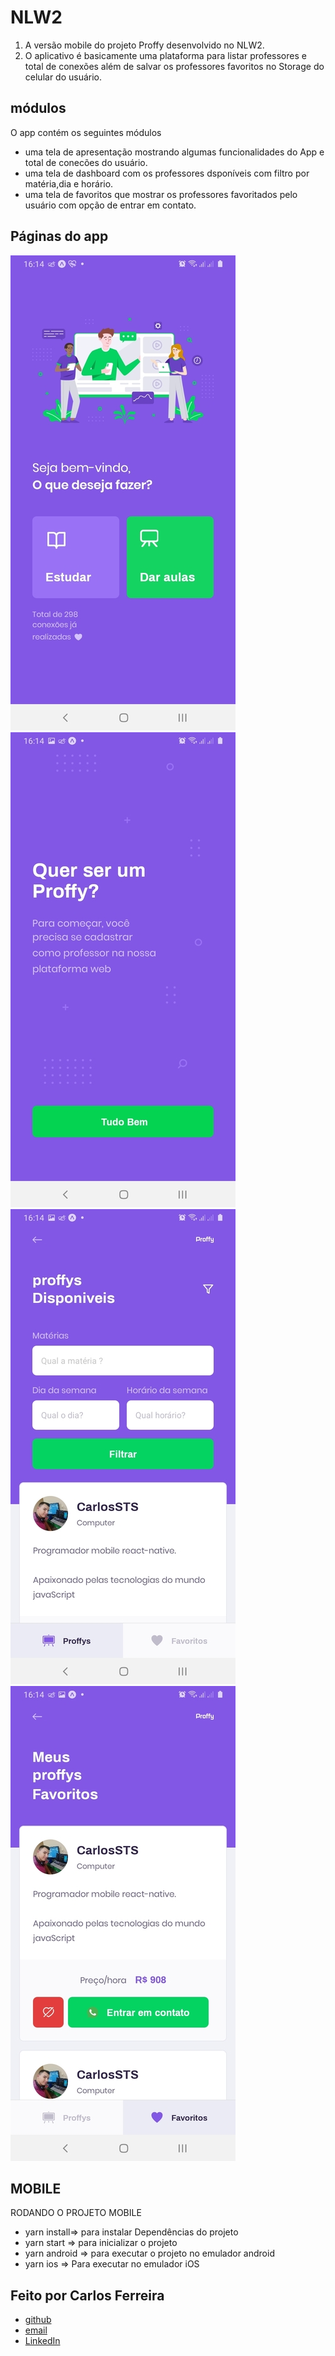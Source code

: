 # NLW2 
1. A versão mobile do projeto Proffy desenvolvido no NLW2.
2. O aplicativo é basicamente uma plataforma para listar professores e total de conexões além de salvar os professores favoritos no Storage do celular do usuário.

## módulos

O app contém os seguintes módulos

* uma tela de apresentação mostrando algumas funcionalidades do App e total de conecões do usuário.
* uma tela de dashboard com os professores dsponíveis com filtro por matéria,dia e horário.
* uma tela de favoritos que mostrar os professores favoritados pelo usuário com opção de entrar em contato.

## Páginas do app
![Foto do App apresentação](https://github.com/CarlosSTS/NLW2/blob/master/assets/presentation.jpg)
![Foto do App darAulas](https://github.com/CarlosSTS/NLW2/blob/master/assets/giveClasses.jpg)
![Foto do App dashboard](https://github.com/CarlosSTS/NLW2/blob/master/assets/dashboard.jpg)
![Foto do App favoritos](https://github.com/CarlosSTS/NLW2/blob/master/assets/favorites.jpg)

## MOBILE
RODANDO O PROJETO MOBILE
* yarn install=>  para instalar Dependências do projeto
* yarn start => para inicializar o projeto
* yarn android => para executar o projeto no emulador android
* yarn ios => Para executar no emulador iOS

## Feito por Carlos Ferreira
* [github](https://www.github.com/CarlosSTS)
* [email](mailto://carlossts826@gmail.com)
* [LinkedIn](https://www.linkedin.com/in/carlos-ferreira-4b2ba219a/)